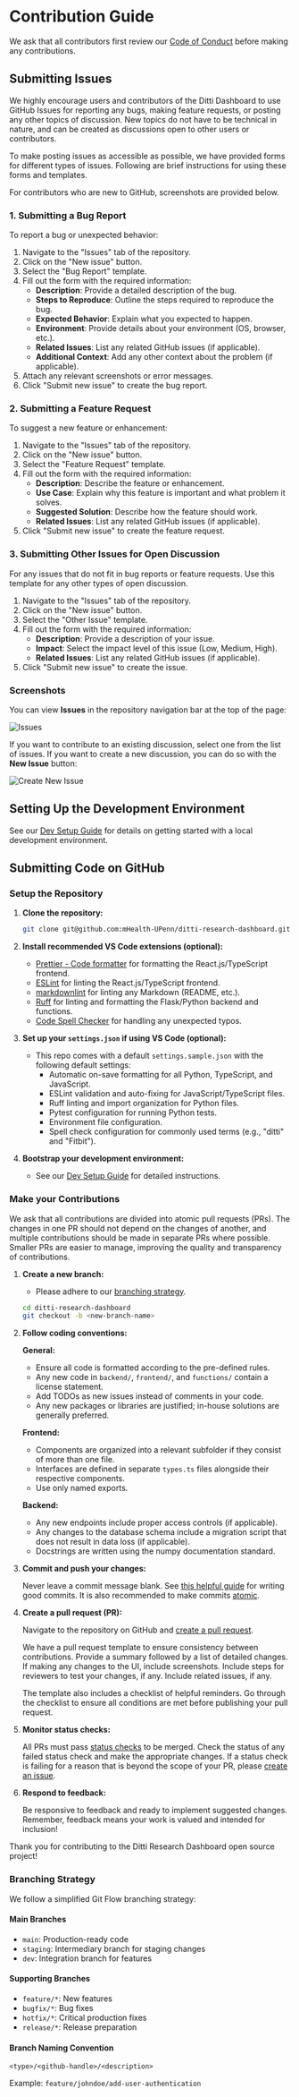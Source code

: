 # Contribution Guide

We ask that all contributors first review our [Code of Conduct](./CODE-OF-CONDUCT.md) before making any contributions.

## Submitting Issues

We highly encourage users and contributors of the Ditti Dashboard to use GitHub Issues for reporting any bugs, making feature requests, or posting any other topics of discussion. New topics do not have to be technical in nature, and can be created as discussions open to other users or contributors.

To make posting issues as accessible as possible, we have provided forms for different types of issues. Following are brief instructions for using these forms and templates.

For contributors who are new to GitHub, screenshots are provided below.

### 1. Submitting a Bug Report

To report a bug or unexpected behavior:

1. Navigate to the "Issues" tab of the repository.
2. Click on the "New issue" button.
3. Select the "Bug Report" template.
4. Fill out the form with the required information:
    - **Description**: Provide a detailed description of the bug.
    - **Steps to Reproduce**: Outline the steps required to reproduce the bug.
    - **Expected Behavior**: Explain what you expected to happen.
    - **Environment**: Provide details about your environment (OS, browser, etc.).
    - **Related Issues**: List any related GitHub issues (if applicable).
    - **Additional Context**: Add any other context about the problem (if applicable).
5. Attach any relevant screenshots or error messages.
6. Click "Submit new issue" to create the bug report.

### 2. Submitting a Feature Request

To suggest a new feature or enhancement:

1. Navigate to the "Issues" tab of the repository.
2. Click on the "New issue" button.
3. Select the "Feature Request" template.
4. Fill out the form with the required information:
    - **Description**: Describe the feature or enhancement.
    - **Use Case**: Explain why this feature is important and what problem it solves.
    - **Suggested Solution**: Describe how the feature should work.
    - **Related Issues**: List any related GitHub issues (if applicable).
5. Click "Submit new issue" to create the feature request.

### 3. Submitting Other Issues for Open Discussion

For any issues that do not fit in bug reports or feature requests. Use this template for any other types of open discussion.

1. Navigate to the "Issues" tab of the repository.
2. Click on the "New issue" button.
3. Select the "Other Issue" template.
4. Fill out the form with the required information:
    - **Description**: Provide a description of your issue.
    - **Impact**: Select the impact level of this issue (Low, Medium, High).
    - **Related Issues**: List any related GitHub issues (if applicable).
5. Click "Submit new issue" to create the issue.

### Screenshots

You can view **Issues** in the repository navigation bar at the top of the page:

![Issues](../images/repo-issues.png)

If you want to contribute to an existing discussion, select one from the list of issues. If you want to create a new discussion, you can do so with the **New Issue** button:

![Create New Issue](../images/repo-new-issue.png)

## Setting Up the Development Environment

See our [Dev Setup Guide](./INSTALL-dev.md) for details on getting started with a local development environment.

## Submitting Code on GitHub

### Setup the Repository

1. **Clone the repository:**

   ```bash
   git clone git@github.com:mHealth-UPenn/ditti-research-dashboard.git
   ```

2. **Install recommended VS Code extensions (optional):**

   - [Prettier - Code formatter](https://marketplace.visualstudio.com/items/?itemName=esbenp.prettier-vscode) for formatting the React.js/TypeScript frontend.
   - [ESLint](https://marketplace.visualstudio.com/items/?itemName=dbaeumer.vscode-eslint) for linting the React.js/TypeScript frontend.
   - [markdownlint](https://marketplace.visualstudio.com/items/?itemName=DavidAnson.vscode-markdownlint) for linting any Markdown (README, etc.).
   - [Ruff](https://marketplace.visualstudio.com/items/?itemName=charliermarsh.ruff) for linting and formatting the Flask/Python backend and functions.
   - [Code Spell Checker](https://marketplace.visualstudio.com/items/?itemName=streetsidesoftware.code-spell-checker) for handling any unexpected typos.

3. **Set up your `settings.json` if using VS Code (optional):**

   - This repo comes with a default `settings.sample.json` with the following default settings:
      - Automatic on-save formatting for all Python, TypeScript, and JavaScript.
      - ESLint validation and auto-fixing for JavaScript/TypeScript files.
      - Ruff linting and import organization for Python files.
      - Pytest configuration for running Python tests.
      - Environment file configuration.
      - Spell check configuration for commonly used terms (e.g., "ditti" and "Fitbit").

4. **Bootstrap your development environment:**

   - See our [Dev Setup Guide](./INSTALL-dev.md) for detailed instructions.

### Make your Contributions

We ask that all contributions are divided into atomic pull requests (PRs). The changes in one PR should not depend on the changes of another, and multiple contributions should be made in separate PRs where possible. Smaller PRs are easier to manage, improving the quality and transparency of contributions.

1. **Create a new branch:**

   - Please adhere to our [branching strategy](#branching-strategy).

   ```bash
   cd ditti-research-dashboard
   git checkout -b <new-branch-name>
   ```

2. **Follow coding conventions:**

   **General:**

      - Ensure all code is formatted according to the pre-defined rules.
      - Any new code in `backend/`, `frontend/`, and `functions/` contain a license statement.
      - Add TODOs as new issues instead of comments in your code.
      - Any new packages or libraries are justified; in-house solutions are generally preferred.

   **Frontend:**

      - Components are organized into a relevant subfolder if they consist of more than one file.
      - Interfaces are defined in separate `types.ts` files alongside their respective components.
      - Use only named exports.

   **Backend:**
      - Any new endpoints include proper access controls (if applicable).
      - Any changes to the database schema include a migration script that does not result in data loss (if applicable).
      - Docstrings are written using the numpy documentation standard.

3. **Commit and push your changes:**

   Never leave a commit message blank. See [this helpful guide](https://cbea.ms/git-commit/) for writing good commits. It is also recommended to make commits [atomic](https://dev.to/samuelfaure/how-atomic-git-commits-dramatically-increased-my-productivity-and-will-increase-yours-too-4a84).

4. **Create a pull request (PR):**

   Navigate to the repository on GitHub and [create a pull request](https://github.com/mHealth-UPenn/ditti-research-dashboard/pulls).

   We have a pull request template to ensure consistency between contributions. Provide a summary followed by a list of detailed changes. If making any changes to the UI, include screenshots. Include steps for reviewers to test your changes, if any. Include related issues, if any.

   The template also includes a checklist of helpful reminders. Go through the checklist to ensure all conditions are met before publishing your pull request.

5. **Monitor status checks:**

   All PRs must pass [status checks](https://github.com/mHealth-UPenn/ditti-research-dashboard/actions) to be merged. Check the status of any failed status check and make the appropriate changes. If a status check is failing for a reason that is beyond the scope of your PR, please [create an issue](https://github.com/mHealth-UPenn/ditti-research-dashboard/issues).

6. **Respond to feedback:**

   Be responsive to feedback and ready to implement suggested changes. Remember, feedback means your work is valued and intended for inclusion!

Thank you for contributing to the Ditti Research Dashboard open source project!

### Branching Strategy

We follow a simplified Git Flow branching strategy:

#### Main Branches

- `main`: Production-ready code
- `staging`: Intermediary branch for staging changes
- `dev`: Integration branch for features

#### Supporting Branches

- `feature/*`: New features
- `bugfix/*`: Bug fixes
- `hotfix/*`: Critical production fixes
- `release/*`: Release preparation

#### Branch Naming Convention

```plaintext
<type>/<github-handle>/<description>
```

Example: `feature/johndoe/add-user-authentication`
